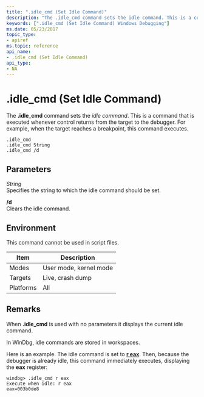 ```yaml
---
title: ".idle_cmd (Set Idle Command)"
description: "The .idle_cmd command sets the idle command. This is a command that is executed whenever control returns from the target to the debugger. "
keywords: [".idle_cmd (Set Idle Command) Windows Debugging"]
ms.date: 05/23/2017
topic_type:
- apiref
ms.topic: reference
api_name:
- .idle_cmd (Set Idle Command)
api_type:
- NA
---
```


# .idle\_cmd (Set Idle Command)


The **.idle\_cmd** command sets the *idle command*. This is a command that is executed whenever control returns from the target to the debugger. For example, when the target reaches a breakpoint, this command executes.

```dbgcmd
.idle_cmd
.idle_cmd String 
.idle_cmd /d
```

## Parameters


<span id="_______String______"></span><span id="_______string______"></span><span id="_______STRING______"></span> *String*   
Specifies the string to which the idle command should be set.

<span id="________d______"></span><span id="________D______"></span> **/d**   
Clears the idle command.

## Environment

This command cannot be used in script files.

|  Item  | Description          |
|--------|----------------------|
|Modes   |User mode, kernel mode|
|Targets |Live, crash dump      |
|Platforms|All                  |

 

## Remarks

When **.idle\_cmd** is used with no parameters it displays the current idle command.

In WinDbg, idle commands are stored in workspaces.

Here is an example. The idle command is set to [**r eax**](r--registers-.md). Then, because the debugger is already idle, this command immediately executes, displaying the **eax** register:

```dbgcmd
windbg> .idle_cmd r eax 
Execute when idle: r eax
eax=003b0de8
```

